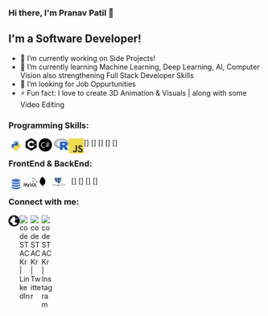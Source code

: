 ### Hi there, I'm Pranav Patil 👋

## I'm a Software Developer!
- 🔭 I’m currently working on Side Projects!
- 🌱 I’m currently learning Machine Learning, Deep Learning, AI, Computer Vision also strengthening Full Stack Developer Skills 
- 👯 I’m looking for Job Oppurtunities
- ⚡ Fun fact: I love to create 3D Animation & Visuals | along with some Video Editing


### Programming Skills:
[<img align="left" alt="HTML5" width="30px" src="https://github.com/PranavPatil7/miscellaneous/blob/master/python.png" />]
[<img align="left" alt="HTML5" width="30px" src="https://github.com/PranavPatil7/miscellaneous/blob/master/csharp.PNG" />]
[<img align="left" alt="HTML5" width="30px" src="https://github.com/PranavPatil7/miscellaneous/blob/master/cplusplus.PNG" />]
[<img align="left" alt="HTML5" width="30px" src="https://github.com/PranavPatil7/miscellaneous/blob/master/R.png" />]
[<img align="left" alt="HTML5" width="30px" src="https://github.com/PranavPatil7/miscellaneous/blob/master/javascript.png" />]

### FrontEnd & BackEnd:
[<img align="left" alt="HTML5"  width="30px" src="https://github.com/PranavPatil7/miscellaneous/blob/master/sql.png" />]
[<img align="left" alt="HTML5"  width="30px" src="https://github.com/PranavPatil7/miscellaneous/blob/master/mysql.PNG" />]
[<img align="left" alt="HTML5" height="20px" width="15px" src="https://github.com/PranavPatil7/miscellaneous/blob/master/mongo.PNG" />]
[<img align="left" alt="HTML5"  height="20px" width="50px" src="https://github.com/PranavPatil7/miscellaneous/blob/master/postgre.png" />]




### Connect with me:

[<img align="left" alt="https://medium.com/%40pranavpatil07" width="22px" src="https://raw.githubusercontent.com/iconic/open-iconic/master/svg/globe.svg" />][website]
[<img align="left" alt="codeSTACKr | LinkedIn" width="22px" src="https://cdn.jsdelivr.net/npm/simple-icons@v3/icons/linkedin.svg" />][linkedin]
[<img align="left" alt="codeSTACKr | Twitter" width="22px" src="https://cdn.jsdelivr.net/npm/simple-icons@v3/icons/twitter.svg" />][twitter]

[<img align="left" alt="codeSTACKr | Instagram" width="22px" src="https://cdn.jsdelivr.net/npm/simple-icons@v3/icons/instagram.svg" />][instagram]

<br />


[website]: https://medium.com/%40pranavpatil07
[twitter]: https://twitter.com/PatilPranavp007
[instagram]: https://www.instagram.com/pranav_patil7_/?igshid=7xpe278vvut0
[linkedin]: https://www.linkedin.com/in/pranavpatil07

